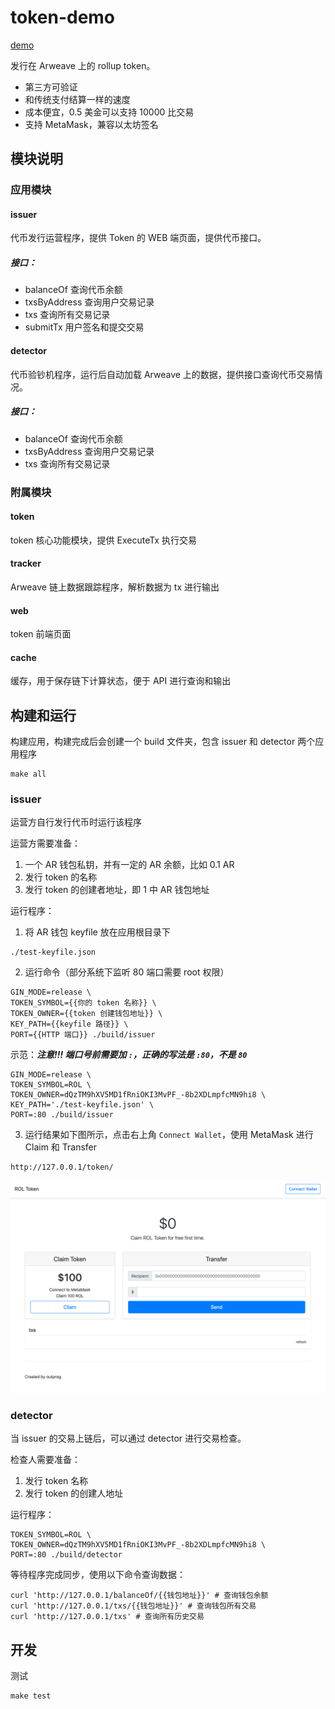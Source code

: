 # token-demo

[demo](http://everwallet.io/token/)

发行在 Arweave 上的 rollup token。

- 第三方可验证
- 和传统支付结算一样的速度
- 成本便宜，0.5 美金可以支持 10000 比交易
- 支持 MetaMask，兼容以太坊签名

## 模块说明

### 应用模块

#### issuer

代币发行运营程序，提供 Token 的 WEB 端页面，提供代币接口。

##### 接口：

- balanceOf 查询代币余额
- txsByAddress 查询用户交易记录
- txs 查询所有交易记录
- submitTx 用户签名和提交交易

#### detector

代币验钞机程序，运行后自动加载 Arweave 上的数据，提供接口查询代币交易情况。

##### 接口：

- balanceOf 查询代币余额
- txsByAddress 查询用户交易记录
- txs 查询所有交易记录

### 附属模块

#### token

token 核心功能模块，提供 ExecuteTx 执行交易

#### tracker

Arweave 链上数据跟踪程序，解析数据为 tx 进行输出

#### web

token 前端页面

#### cache

缓存，用于保存链下计算状态，便于 API 进行查询和输出

## 构建和运行

构建应用，构建完成后会创建一个 build 文件夹，包含 issuer 和 detector 两个应用程序

```shell
make all
```

### issuer

运营方自行发行代币时运行该程序

运营方需要准备：

1. 一个 AR 钱包私钥，并有一定的 AR 余额，比如 0.1 AR
2. 发行 token 的名称
3. 发行 token 的创建者地址，即 1 中 AR 钱包地址

运行程序：

1. 将 AR 钱包 keyfile 放在应用根目录下
```shell
./test-keyfile.json
```
2. 运行命令（部分系统下监听 80 端口需要 root 权限）
```shell
GIN_MODE=release \
TOKEN_SYMBOL={{你的 token 名称}} \
TOKEN_OWNER={{token 创建钱包地址}} \
KEY_PATH={{keyfile 路径}} \
PORT={{HTTP 端口}} ./build/issuer
```
示范：***注意!!! 端口号前需要加 `:`，正确的写法是 `:80`，不是 `80`***
```shell
GIN_MODE=release \
TOKEN_SYMBOL=ROL \
TOKEN_OWNER=dQzTM9hXV5MD1fRniOKI3MvPF_-8b2XDLmpfcMN9hi8 \
KEY_PATH='./test-keyfile.json' \
PORT=:80 ./build/issuer
```
3. 运行结果如下图所示，点击右上角 `Connect Wallet`，使用 MetaMask 进行 Claim 和 Transfer
```
http://127.0.0.1/token/
```

![demo-1](./demo-1.png)

### detector

当 issuer 的交易上链后，可以通过 detector 进行交易检查。

检查人需要准备：

1. 发行 token 名称
2. 发行 token 的创建人地址

运行程序：

```shell
TOKEN_SYMBOL=ROL \
TOKEN_OWNER=dQzTM9hXV5MD1fRniOKI3MvPF_-8b2XDLmpfcMN9hi8 \
PORT=:80 ./build/detector
```

等待程序完成同步，使用以下命令查询数据：

```shell
curl 'http://127.0.0.1/balanceOf/{{钱包地址}}' # 查询钱包余额
curl 'http://127.0.0.1/txs/{{钱包地址}}' # 查询钱包所有交易
curl 'http://127.0.0.1/txs' # 查询所有历史交易
```

## 开发

测试

```shell
make test
```
